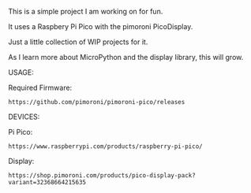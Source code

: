 This is a simple project I am working on for fun.

It uses a Raspbery Pi Pico with the pimoroni PicoDisplay.

Just a little collection of WIP projects for it.

As I learn more about MicroPython and the display library, this will grow.

USAGE:

Required Firmware:
    
    https://github.com/pimoroni/pimoroni-pico/releases

DEVICES:

Pi Pico: 
    
    https://www.raspberrypi.com/products/raspberry-pi-pico/

Display: 
    
    https://shop.pimoroni.com/products/pico-display-pack?variant=32368664215635


